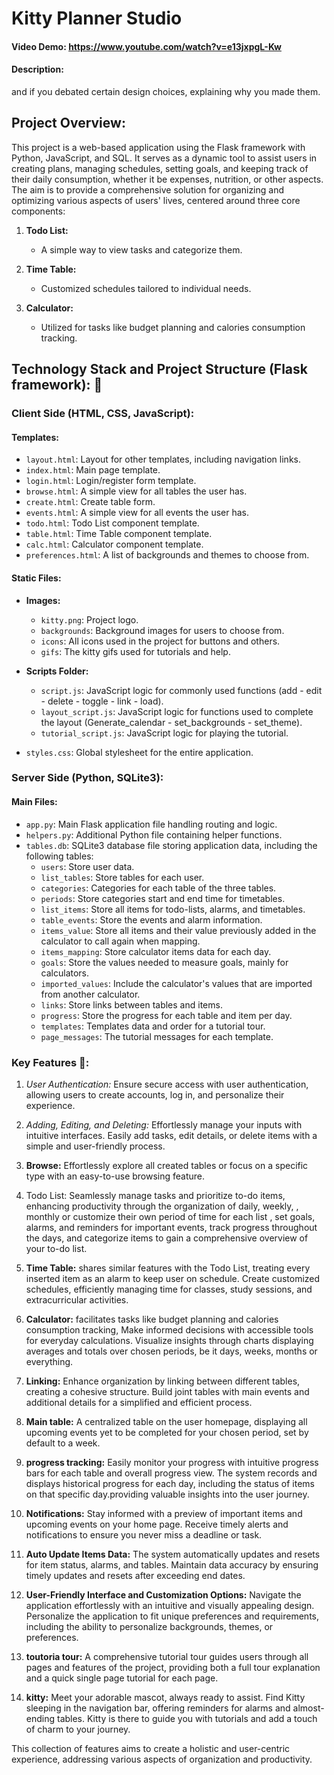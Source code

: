 # Kitty Planner Studio
#### Video Demo: https://www.youtube.com/watch?v=e13jxpgL-Kw
#### Description:
 and if you debated certain design choices, explaining why you made them.
## Project Overview:
This project is a web-based application using the Flask framework with Python, JavaScript, and SQL. It serves as a dynamic tool to assist users in creating plans, managing schedules, setting goals, and keeping track of their daily consumption, whether it be expenses, nutrition, or other aspects. The aim is to provide a comprehensive solution for organizing and optimizing various aspects of users' lives, centered around three core components:

1. **Todo List:**
   - A simple way to view tasks and categorize them.

2. **Time Table:**
   - Customized schedules tailored to individual needs.

3. **Calculator:**
   - Utilized for tasks like budget planning and calories consumption tracking.

## Technology Stack and Project Structure (Flask framework): 📁

### Client Side (HTML, CSS, JavaScript):

#### Templates:
- `layout.html`: Layout for other templates, including navigation links.
- `index.html`: Main page template.
- `login.html`: Login/register form template.
- `browse.html`: A simple view for all tables the user has.
- `create.html`: Create table form.
- `events.html`: A simple view for all events the user has.
- `todo.html`: Todo List component template.
- `table.html`: Time Table component template.
- `calc.html`: Calculator component template.
- `preferences.html`: A list of backgrounds and themes to choose from.

#### Static Files:
- **Images:**
  - `kitty.png`: Project logo.
  - `backgrounds`: Background images for users to choose from.
  - `icons`: All icons used in the project for buttons and others.
  - `gifs`: The kitty gifs used for tutorials and help.

- **Scripts Folder:**
  - `script.js`: JavaScript logic for commonly used functions (add - edit - delete - toggle - link - load).
  - `layout_script.js`: JavaScript logic for functions used to complete the layout (Generate_calendar - set_backgrounds - set_theme).
  - `tutorial_script.js`: JavaScript logic for playing the tutorial.

- `styles.css`: Global stylesheet for the entire application.

### Server Side (Python, SQLite3):

#### Main Files:
- `app.py`: Main Flask application file handling routing and logic.
- `helpers.py`: Additional Python file containing helper functions.
- `tables.db`: SQLite3 database file storing application data, including the following tables:
    - `users`: Store user data.
    - `list_tables`: Store tables for each user.
    - `categories`: Categories for each table of the three tables.
    - `periods`: Store categories start and end time for timetables.
    - `list_items`: Store all items for todo-lists, alarms, and timetables.
    - `table_events`: Store the events and alarm information.
    - `items_value`: Store all items and their value previously added in the calculator to call again when mapping.
    - `items_mapping`: Store calculator items data for each day.
    - `goals`: Store the values needed to measure goals, mainly for calculators.
    - `imported_values`: Include the calculator's values that are imported from another calculator.
    - `links`: Store links between tables and items.
    - `progress`: Store the progress for each table and item per day.
    - `templates`: Templates data and order for a tutorial tour.
    - `page_messages`: The tutorial messages for each template.

### Key Features 🚀:

1. *User Authentication:*
    Ensure secure access with user authentication, allowing users to create accounts, log in, and personalize their experience.

2. *Adding, Editing, and Deleting:*
   Effortlessly manage your inputs with intuitive interfaces. Easily add tasks, edit details, or delete items with a simple and user-friendly process.

3.  **Browse:**
    Effortlessly explore all created tables or focus on a specific type with an easy-to-use browsing feature.

4. Todo List:
    Seamlessly manage tasks and prioritize to-do items, enhancing productivity through the organization of daily, weekly, , monthly or customize their own period of time for each list , set goals, alarms, and reminders for important events, track progress throughout the days, and categorize items to gain a comprehensive overview of your to-do list.

5. **Time Table:**
    shares similar features with the Todo List, treating every inserted item as an alarm to keep user on schedule. Create customized schedules, efficiently managing time for classes, study sessions, and extracurricular activities.

6. **Calculator:**
   facilitates tasks like budget planning and calories consumption tracking, Make informed decisions with accessible tools for everyday calculations.  Visualize insights through charts displaying averages and totals over chosen periods, be it days, weeks, months or everything.

7.  **Linking:**
    Enhance organization by linking between different tables, creating a cohesive structure. Build joint tables with main events and additional details for a simplified and efficient process.

8. **Main table:**
    A centralized table on the user homepage, displaying all upcoming events yet to be completed for your chosen period, set by default to a week.


9.  **progress tracking:**
    Easily monitor your progress with intuitive progress bars for each table and overall progress view. The system records and displays historical progress for each day, including the status of items on that specific day.providing valuable insights into the user journey.

10. **Notifications:**
    Stay informed with a preview of important items and upcoming events on your home page. Receive timely alerts and notifications to ensure you never miss a deadline or task.

11. **Auto Update Items Data:**
    The system automatically updates and resets for item status, alarms, and tables. Maintain data accuracy by ensuring timely updates and resets after exceeding end dates.

12. **User-Friendly Interface and Customization Options:**
    Navigate the application effortlessly with an intuitive and visually appealing design. Personalize the application to fit unique preferences and requirements, including the ability to personalize backgrounds, themes, or preferences.

13. **toutoria tour:**
    A comprehensive tutorial tour guides users through all pages and features of the project, providing both a full tour explanation and a quick single page tutorial for each page.


14. **kitty:**
    Meet your adorable mascot, always ready to assist. Find Kitty sleeping in the navigation bar, offering reminders for alarms and almost-ending tables. Kitty is there to guide you with tutorials and add a touch of charm to your journey.

This collection of features aims to create a holistic and user-centric experience, addressing various aspects of organization and productivity.

